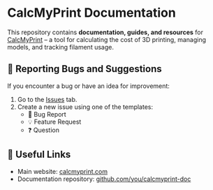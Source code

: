 # CalcMyPrint Documentation

This repository contains **documentation, guides, and resources** for [CalcMyPrint](https://calcmyprint.com) – a tool for calculating the cost of 3D printing, managing models, and tracking filament usage.

## 🐞 Reporting Bugs and Suggestions
If you encounter a bug or have an idea for improvement:
1. Go to the [Issues](../../issues) tab.
2. Create a new issue using one of the templates:
    - 🐞 Bug Report
    - 💡 Feature Request
    - ❓ Question

## 🔗 Useful Links
- Main website: [calcmyprint.com](https://calcmyprint.com)
- Documentation repository: [github.com/you/calcmyprint-doc](https://github.com/you/calcmyprint-doc)  
